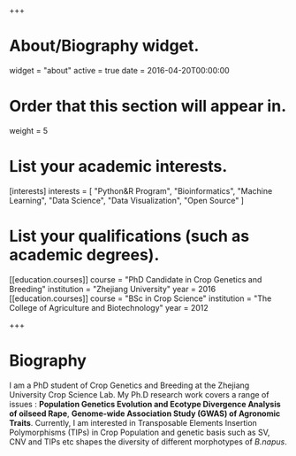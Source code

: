 +++
# About/Biography widget.
widget = "about"
active = true
date = 2016-04-20T00:00:00

# Order that this section will appear in.
weight = 5

# List your academic interests.
[interests]
  interests = [
    "Python&R Program",
    "Bioinformatics",
    "Machine Learning",
    "Data Science",
    "Data Visualization",
    "Open Source"
  ]

# List your qualifications (such as academic degrees).
[[education.courses]]
  course = "PhD Candidate in Crop Genetics and Breeding"
  institution = "Zhejiang University"
  year = 2016
[[education.courses]]
  course = "BSc in Crop Science"
  institution = "The College of Agriculture and Biotechnology"
  year = 2012
 
+++

# Biography

I am a PhD student of Crop Genetics and Breeding at the Zhejiang University Crop Science Lab. My Ph.D research work covers a range of issues : **Population Genetics Evolution and Ecotype Divergence Analysis of oilseed Rape**, **Genome-wide Association Study (GWAS) of Agronomic Traits**. Currently, I am interested in Transposable Elements Insertion Polymorphisms (TIPs) in Crop Population and genetic basis such as SV, CNV and TIPs etc shapes the diversity of different morphotypes of *B.napus*.

